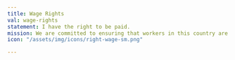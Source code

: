 ```yaml
---
title: Wage Rights
val: wage-rights
statement: I have the right to be paid.
mission: We are committed to ensuring that workers in this country are paid properly and for all the hours they work, regardless of immigration status.
icon: "/assets/img/icons/right-wage-sm.png"

---
```


